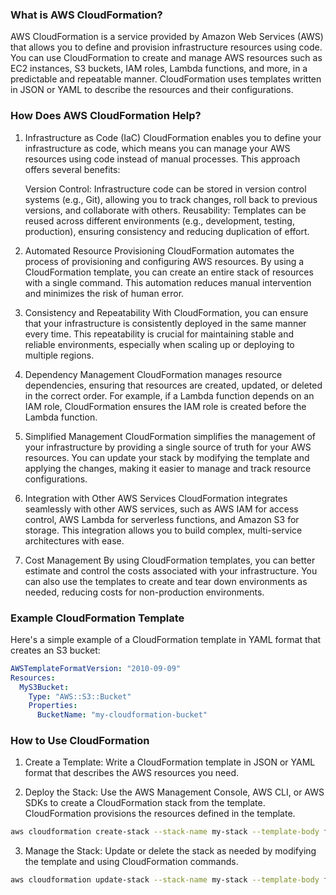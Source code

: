 ### What is AWS CloudFormation?

AWS CloudFormation is a service provided by Amazon Web Services (AWS) that allows you to define and provision infrastructure resources using code. You can use CloudFormation to create and manage AWS resources such as EC2 instances, S3 buckets, IAM roles, Lambda functions, and more, in a predictable and repeatable manner. CloudFormation uses templates written in JSON or YAML to describe the resources and their configurations.

### How Does AWS CloudFormation Help?

1. Infrastructure as Code (IaC)
   CloudFormation enables you to define your infrastructure as code, which means you can manage your AWS resources using code instead of manual processes. This approach offers several benefits:

   Version Control: Infrastructure code can be stored in version control systems (e.g., Git), allowing you to track changes, roll back to previous versions, and collaborate with others.
   Reusability: Templates can be reused across different environments (e.g., development, testing, production), ensuring consistency and reducing duplication of effort.

2. Automated Resource Provisioning
   CloudFormation automates the process of provisioning and configuring AWS resources. By using a CloudFormation template, you can create an entire stack of resources with a single command. This automation reduces manual intervention and minimizes the risk of human error.

3. Consistency and Repeatability
   With CloudFormation, you can ensure that your infrastructure is consistently deployed in the same manner every time. This repeatability is crucial for maintaining stable and reliable environments, especially when scaling up or deploying to multiple regions.

4. Dependency Management
   CloudFormation manages resource dependencies, ensuring that resources are created, updated, or deleted in the correct order. For example, if a Lambda function depends on an IAM role, CloudFormation ensures the IAM role is created before the Lambda function.

5. Simplified Management
   CloudFormation simplifies the management of your infrastructure by providing a single source of truth for your AWS resources. You can update your stack by modifying the template and applying the changes, making it easier to manage and track resource configurations.

6. Integration with Other AWS Services
   CloudFormation integrates seamlessly with other AWS services, such as AWS IAM for access control, AWS Lambda for serverless functions, and Amazon S3 for storage. This integration allows you to build complex, multi-service architectures with ease.

7. Cost Management
   By using CloudFormation templates, you can better estimate and control the costs associated with your infrastructure. You can also use the templates to create and tear down environments as needed, reducing costs for non-production environments.

### Example CloudFormation Template

Here's a simple example of a CloudFormation template in YAML format that creates an S3 bucket:

```yaml
AWSTemplateFormatVersion: "2010-09-09"
Resources:
  MyS3Bucket:
    Type: "AWS::S3::Bucket"
    Properties:
      BucketName: "my-cloudformation-bucket"
```

### How to Use CloudFormation

1. Create a Template: Write a CloudFormation template in JSON or YAML format that describes the AWS resources you need.

2. Deploy the Stack: Use the AWS Management Console, AWS CLI, or AWS SDKs to create a CloudFormation stack from the template. CloudFormation provisions the resources defined in the template.

```sh
aws cloudformation create-stack --stack-name my-stack --template-body file://template.yaml
```

3. Manage the Stack: Update or delete the stack as needed by modifying the template and using CloudFormation commands.

```sh
aws cloudformation update-stack --stack-name my-stack --template-body file://updated-template.yaml
```
